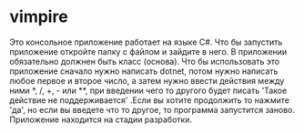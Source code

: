 # vimpire

Это консольное приложение работает на языке C#.
Что бы запустить приложение откройте папку с файлом и зайдите в него.
В приложении обязательно должнен быть класс (основа).
Что бы использовать это приложение сначало нужно написать dotnet, потом нужно написать любое первое и второе число, а затем нужно ввести действия между ними *, /, +, - или **, при введении чего то другого будет писать 'Такое действие не поддерживается' .Если вы хотите продолжить то нажмите 'да', но если вы введете что то другое, то программа запустится заново.
Приложение находится на стадии разработки.
